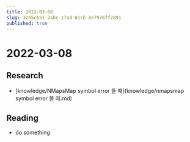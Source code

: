 ```yaml
---
title: 2022-03-08
slug: 32d5c651-2abc-17a8-01cb-8e7976ff2891
published: true
---
```


# 2022-03-08

## Research

* \[knowledge/NMapsMap symbol error 뜰 때\](knowledge/nmapsmap symbol error 뜰 때.md)

## Reading

* do something

